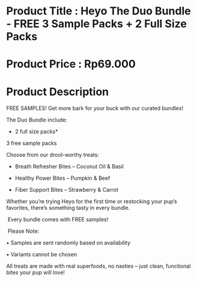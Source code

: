 # Product Title : Heyo The Duo Bundle - FREE 3 Sample Packs + 2 Full Size Packs

# Product Price : Rp69.000

# Product Description

FREE SAMPLES! Get more bark for your buck with our curated bundles!

The Duo Bundle include:

- 2 full size packs\*

3 free sample packs

Choose from our drool-worthy treats:

- Breath Refresher Bites – Coconut Oil & Basil

- Healthy Power Bites – Pumpkin & Beef

- Fiber Support Bites – Strawberry & Carrot

Whether you’re trying Heyo for the first time or restocking your pup’s favorites, there’s something tasty in every bundle.

️ Every bundle comes with FREE samples!

️ Please Note:

• Samples are sent randomly based on availability

• Variants cannot be chosen

All treats are made with real superfoods, no nasties – just clean, functional bites your pup will love!

